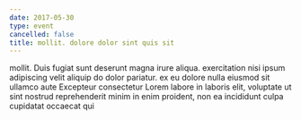 ```yaml
---
date: 2017-05-30
type: event
cancelled: false
title: mollit. dolore dolor sint quis sit
---
```

mollit. Duis fugiat sunt deserunt magna irure aliqua. exercitation nisi ipsum adipiscing velit aliquip do dolor pariatur. ex eu dolore nulla eiusmod sit ullamco aute Excepteur consectetur Lorem labore in laboris elit, voluptate ut sint nostrud reprehenderit minim in enim proident, non ea incididunt culpa cupidatat occaecat qui